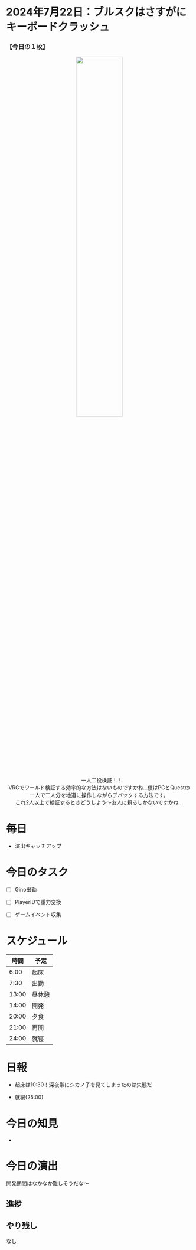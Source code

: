 # 2024年7月22日：ブルスクはさすがにキーボードクラッシュ

### 【今日の１枚】<br>
<p align="center">
  <img src="https://github.com/user-attachments/assets/d651063e-4900-4faa-a591-f6e3a88b7f52" width = 50%><br>
 　一人二役検証！！<br>
  VRCでワールド検証する効率的な方法はないものですかね…僕はPCとQuestの一人で二人分を地道に操作しながらデバックする方法です。<br>
  これ2人以上で検証するときどうしよう～友人に頼るしかないですかね…
</p>

# 毎日
- 演出キャッチアップ

# 今日のタスク
- [ ] Gino出勤
- [ ] PlayerIDで重力変換
- [ ] ゲームイベント収集


# スケジュール
| 時間 |  予定 |
|----|----|
|6:00|起床|
|7:30|出勤|
|13:00|昼休憩|
|14:00|開発|
|20:00|夕食|
|21:00|再開|
|24:00|就寝|


# 日報
- 起床は10:30！深夜帯にシカノ子を見てしまったのは失態だ

- 就寝(25:00)

# 今日の知見
- 
# 今日の演出
開発期間はなかなか難しそうだな～
## 進捗



## やり残し
なし
